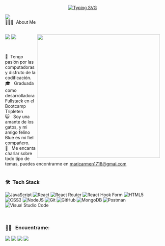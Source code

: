 


<p align="center">
<a href="https://git.io/typing-svg"><img src="https://readme-typing-svg.demolab.com?font=Georgia&weight=800&pause=1000&size=33&color=FFFFFF&width=370&height=100&lines=Hi+%2C+I'm+Maricarmen+%F0%9F%91%8B" alt="Typing SVG" /></a>
</p>

 <img src="https://imgur.com/BprT5wH.png">
 <br>
👨🏻‍💻 &nbsp;About Me
<br>
<br>

<picture> <img align="right" src="https://mir-s3-cdn-cf.behance.net/project_modules/disp/601014116770475.6068beff4640a.gif" width = 400px></picture>
 <p align="left">
  <img src="https://img.shields.io/badge/Focus-Frontend%20Development-dodgerblue" />
  <img src="https://img.shields.io/badge/Languages-English-dodgerblue" />
</p>
<br>

   
🚀&nbsp;  Tengo pasión por las computadoras y disfruto de la codificación.
<br>
🎓 &nbsp;  Graduada como desarrolladora Fullstack en el Bootcamp Tripleten
<br>
😺 &nbsp; Soy una amante de los gatos, y mi amigo felino Blue es mi fiel compañero.
<br>
💬 &nbsp; Me encanta charlar sobre todo tipo de temas, puedes encontrarme en maricarmen1718@gmai.com
<br>
<br>

### 🛠 &nbsp;Tech Stack

![JavaScript](https://img.shields.io/badge/javascript-%23323330.svg?style=for-the-badge&logo=javascript&logoColor=%23F7DF1E)
![React](https://img.shields.io/badge/react-%2320232a.svg?style=for-the-badge&logo=react&logoColor=%2361DAFB)
![React Router](https://img.shields.io/badge/React_Router-CA4245?style=for-the-badge&logo=react-router&logoColor=white)
![React Hook Form](https://img.shields.io/badge/React%20Hook%20Form-%23EC5990.svg?style=for-the-badge&logo=reacthookform&logoColor=white)
![HTML5](https://img.shields.io/badge/html5-%23E34F26.svg?style=for-the-badge&logo=html5&logoColor=white)
![CSS3](https://img.shields.io/badge/css3-%231572B6.svg?style=for-the-badge&logo=css3&logoColor=white)
![NodeJS](https://img.shields.io/badge/node.js-6DA55F?style=for-the-badge&logo=node.js&logoColor=white)
![Git](https://img.shields.io/badge/git-%23F05033.svg?style=for-the-badge&logo=git&logoColor=white)
![GitHub](https://img.shields.io/badge/github-%23121011.svg?style=for-the-badge&logo=github&logoColor=white)
![MongoDB](https://img.shields.io/badge/MongoDB-%234ea94b.svg?style=for-the-badge&logo=mongodb&logoColor=white)
![Postman](https://img.shields.io/badge/Postman-FF6C37?style=for-the-badge&logo=postman&logoColor=white)
![Visual Studio Code](https://img.shields.io/badge/Visual%20Studio%20Code-0078d7.svg?style=for-the-badge&logo=visual-studio-code&logoColor=white)

<br/>

### 🤝🏻 &nbsp; Encuentrame:

<p align="center">

<a href="https://www.linkedin.com/in/maricarmenlizet/"><img src="https://img.shields.io/badge/maricarmenlizet-blue?style=for-the-badge&logo=linkedin&logoColor=white"/></a>
<a href="mailto:marilizet1718@gmail.com"><img src="https://img.shields.io/badge/marilizet1718@gmail.com-FF0000?style=for-the-badge&logo=gmail&logoColor=white"/></a>
<a href="https://www.instagram.com/mari_cbarzola/"><img src="https://img.shields.io/badge/%40mari_cbarzola-FF1493?style=for-the-badge&logo=instagram&logoColor=white"/></a>
<a href="https://github.com/Maricarmen170"><img src="https://img.shields.io/badge/Maricarmen170-00008B?style=for-the-badge&logo=github&logoColor=white"/></a>
<br/><br/>

